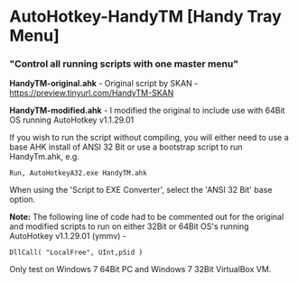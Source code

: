 # AutoHotkey-HandyTM [Handy Tray Menu]

### "Control all running scripts with one master menu"

**HandyTM-original.ahk** - Original script by SKAN - https://preview.tinyurl.com/HandyTM-SKAN

**HandyTM-modified.ahk** - I modified the original to include use with 64Bit OS running AutoHotkey v1.1.29.01

If you wish to run the script without compiling, you will either need to use a base AHK install of ANSI 32 Bit or use a bootstrap script to run HandyTm.ahk, e.g.
```AutoHotkey
Run, AutoHotkeyA32.exe HandyTM.ahk
```
When using the 'Script to EXE Converter', select the 'ANSI 32 Bit' base option.

**Note:** The following line of code had to be commented out for the original and modified scripts to run on either 32Bit or 64Bit OS's running AutoHotkey v1.1.29.01 (ymmv) -
```AutoHotkey
DllCall( "LocalFree", UInt,pSid )
```
Only test on Windows 7 64Bit PC and Windows 7 32Bit VirtualBox VM.
